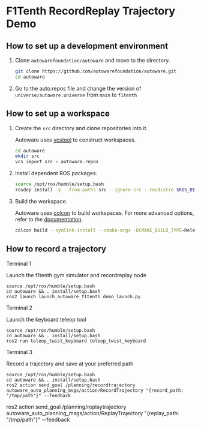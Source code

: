 # F1Tenth RecordReplay Trajectory Demo

## How to set up a development environment

1. Clone `autowarefoundation/autoware` and move to the directory.

   ```bash
   git clone https://github.com/autowarefoundation/autoware.git
   cd autoware
   ```
   
2. Go to the auto.repos file and change the version of `universe/autoware.universe` from `main` to `f1tenth`

## How to set up a workspace

1. Create the `src` directory and clone repositories into it.

   Autoware uses [vcstool](https://github.com/dirk-thomas/vcstool) to construct workspaces.

   ```bash
   cd autoware
   mkdir src
   vcs import src < autoware.repos
   ```

2. Install dependent ROS packages.

   ```bash
   source /opt/ros/humble/setup.bash
   rosdep install -y --from-paths src --ignore-src --rosdistro $ROS_DISTRO
   ```

3. Build the workspace.

   Autoware uses [colcon](https://github.com/colcon) to build workspaces.
   For more advanced options, refer to the [documentation](https://colcon.readthedocs.io/).

   ```bash
   colcon build --symlink-install --cmake-args -DCMAKE_BUILD_TYPE=Release
   ```

## How to record a trajectory

Terminal 1

Launch the f1tenth gym simulator and recordreplay node
```
source /opt/ros/humble/setup.bash
cd autoware && . install/setup.bash
ros2 launch launch_autoware_f1tenth demo_launch.py 
```

Terminal 2

Launch the keyboard teleop tool
```
source /opt/ros/humble/setup.bash
cd autoware && . install/setup.bash
ros2 run teleop_twist_keyboard teleop_twist_keyboard
```

Terminal 3

Record a trajectory and save at your preferred path
```
source /opt/ros/humble/setup.bash
cd autoware && . install/setup.bash
ros2 action send_goal /planning/recordtrajectory autoware_auto_planning_msgs/action/RecordTrajectory "{record_path: "/tmp/path"}" --feedback
```

ros2 action send_goal /planning/replaytrajectory autoware_auto_planning_msgs/action/ReplayTrajectory "{replay_path: "/tmp/path"}" --feedback
